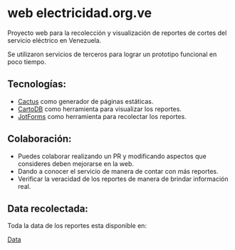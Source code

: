 # web electricidad.org.ve

Proyecto web para la recolección y visualización de reportes de cortes del servicio eléctrico en Venezuela.

Se utilizaron servicios de terceros para lograr un prototipo funcional en poco tiempo.

## Tecnologías:

* [Cactus](https://github.com/koenbok/Cactus) como generador de páginas estáticas.
* [CartoDB](https://cartodb.com/) como herramienta para visualizar los reportes.
* [JotForms](https://www.jotform.com/) como herramienta para recolectar los reportes.

## Colaboración:

* Puedes colaborar realizando un PR y modificando aspectos que consideres deben mejorarse en la web.
* Dando a conocer el servicio de manera de contar con más reportes.
* Verificar la veracidad de los reportes de manera de brindar información real.

## Data recolectada:

Toda la data de los reportes esta disponible en:

[Data](https://docs.google.com/spreadsheets/d/1Jtoe02q5QTf2LfGaRAhZufV2tfrxKVMZiUoziEvLO38/edit?usp=sharing)
 
